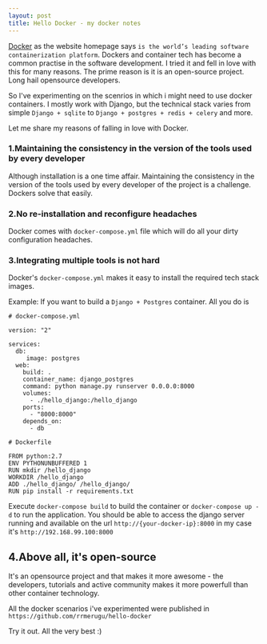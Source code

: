 ```yaml
---
layout: post
title: Hello Docker - my docker notes
---
```



[Docker](https://www.docker.com) as the website homepage says 
`is the world’s leading software containerization platform`. 
Dockers and container tech has become a common practise in the software development. 
I tried it and fell in love with this for many reasons.  The prime reason 
is it is an open-source project. Long hail opensource developers. 


<!--/excerpt-->

So I've experimenting on the scenrios in which i might need to use docker containers. 
I mostly work with Django, but the technical stack varies from simple 
`Django + sqlite` to `Django + postgres + redis + celery` and more. 

Let me share my reasons of falling in love with Docker. 

### 1.Maintaining the consistency in the version of the tools used by every developer
Although installation is a one time affair. Maintaining the consistency in the version of the tools used by every developer
of the project is a challenge. Dockers solve that easily. 

### 2.No re-installation and reconfigure headaches
Docker comes with `docker-compose.yml` file which will do all your dirty configuration headaches.

### 3.Integrating multiple tools is not hard
Docker's `docker-compose.yml` makes it easy to install the required tech stack images. 

Example: If you want to build a `Django + Postgres`  container. All you do is 


``` 
# docker-compose.yml

version: "2"

services:
  db:
     image: postgres
  web:
    build: .
    container_name: django_postgres
    command: python manage.py runserver 0.0.0.0:8000
    volumes:
      - ./hello_django:/hello_django
    ports:
      - "8000:8000"
    depends_on:
      - db
```


```
# Dockerfile 

FROM python:2.7
ENV PYTHONUNBUFFERED 1
RUN mkdir /hello_django
WORKDIR /hello_django
ADD ./hello_django/ /hello_django/
RUN pip install -r requirements.txt
```

Execute `docker-compose build` to build the container or `docker-compose up -d` to 
run the application. You should be able to access the django server running and available 
on the url `http://{your-docker-ip}:8000` in my case it's `http://192.168.99.100:8000`

## 4.Above all, it's open-source
It's an opensource project and that makes it more awesome - the developers, 
tutorials and active community makes it more powerfull than other container 
technology.

 
All the docker scenarios i've experimented were published in `https://github.com/rrmerugu/hello-docker`


Try it out. All the very best :)
